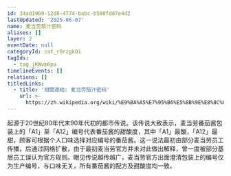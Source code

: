 ```yaml
---
id: 34ad1969-12d8-4774-babc-b500fd87e4d2
lastUpdated: '2025-06-07'
name: 麦当劳茄汁密码
aliases: []
layer: 2
eventDate: null
categoryId: cat_r0rzgkOi
tagIds:
  - tag_jKWvm6pa
timelineEvents: []
relations: []
titledLinks:
  - title: '相關連結: 麦当劳茄汁密码'
    url: >-
      https://zh.wikipedia.org/wiki/%E9%BA%A5%E7%95%B6%E5%8B%9E%E8%8C%84%E6%B1%81%E5%AF%86%E7%A2%BC
---
```

起源于20世纪80年代末90年代初的都市传说。该传说大致表示，麦当劳番茄酱包装上的「A1」至「A12」编号代表番茄酱的甜酸度，其中「A1」最酸，「A12」最甜，顾客可根据个人口味选择对应编号的番茄酱。这一说法最初由部分麦当劳员工传播，后通过网络扩散，由于最初麦当劳官方并未对此做出解释，曾一度被部分基层员工误认为官方规则。眼见传说越传越广，麦当劳官方出面澄清包装上的编号仅为生产编号，与口味无关，所有番茄酱的配方及甜酸度均一致。
